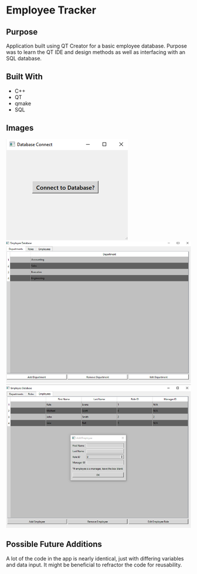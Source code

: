 # Employee Tracker

## Purpose
Application built using QT Creator for a basic employee database. Purpose was to learn the QT IDE and design methods as well as interfacing with an SQL database.

## Built With
* C++
* QT
* qmake
* SQL

## Images
![](./images/ConnectPhoto.PNG)
![](./images/DepartmentTab.PNG)
![](./images/EmployeeTab.PNG)

## Possible Future Additions
A lot of the code in the app is nearly identical, just with differing variables and data input. It might be beneficial to refractor the code for reusability. 
